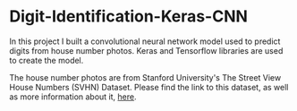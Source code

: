 # Digit-Identification-Keras-CNN

In this project I built a convolutional neural network model used to predict digits from house number photos.  Keras and Tensorflow libraries are used to create the model.

The house number photos are from Stanford University's The Street View House Numbers (SVHN) Dataset.  Please find the link to this dataset, as well as more information about it, [here](http://ufldl.stanford.edu/housenumbers/).
